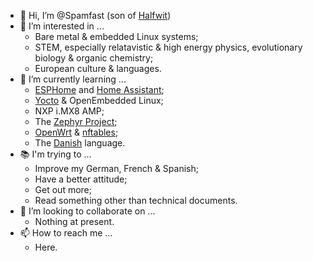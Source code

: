 - 👋 Hi, I’m @Spamfast (son of [Halfwit](https://archive.org/details/isbn_0451126548))
- 👀 I’m interested in ...
  - Bare metal & embedded Linux systems;
  - STEM, especially relatavistic & high energy physics, evolutionary biology & organic chemistry;
  - European culture & languages.
- 🌱 I’m currently learning ...
  - [ESPHome](https://esphome.io/) and [Home Assistant](https://www.home-assistant.io/);
  - [Yocto](https://www.yoctoproject.org/) & OpenEmbedded Linux;
  - NXP i.MX8 AMP;
  - The [Zephyr Project](https://www.zephyrproject.org/);
  - [OpenWrt](https://openwrt.org/docs/guide-developer/) & [nftables](https://www.nftables.org/);
  - The [Danish](https://denmark.dk/) language.
- 📚 I'm trying to ...
  - Improve my German, French & Spanish;
  - Have a better attitude;
  - Get out more;
  - Read something other than technical documents.
- 💞️ I’m looking to collaborate on ...
  - Nothing at present.
- 📫 How to reach me ...
  - Here.

<!---
Spamfast/Spamfast is a ✨ special ✨ repository because its `README.md` (this file) appears on your GitHub profile.
You can click the Preview link to take a look at your changes.
--->

